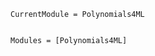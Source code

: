 ```@meta
CurrentModule = Polynomials4ML
```

```@index
```

```@autodocs
Modules = [Polynomials4ML]
```